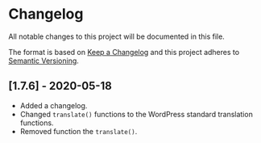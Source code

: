 # Changelog
All notable changes to this project will be documented in this file.

The format is based on [Keep a Changelog](http://keepachangelog.com/en/1.0.0/)
and this project adheres to [Semantic Versioning](http://semver.org/spec/v2.0.0.html).

## [1.7.6] - 2020-05-18
- Added a changelog.
- Changed `translate()` functions to the WordPress standard translation functions.
- Removed function the `translate()`.
